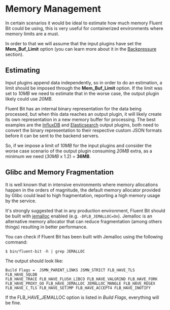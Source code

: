 # Memory Management

In certain scenarios it would be ideal to estimate how much memory Fluent Bit could be using, this is very useful for containerized environments where memory limits are a must.

In order to that we will assume that the input plugins have set the **Mem\_Buf\_Limit** option \(you can learn more about it in the [Backpressure](backpressure.md) section\).

## Estimating

Input plugins append data independently, so in order to do an estimation, a limit should be imposed through the **Mem\_Buf\_Limit** option. If the limit was set to _10MB_ we need to estimate that in the worse case, the output plugin likely could use _20MB_.

Fluent Bit has an internal binary representation for the data being processed, but when this data reaches an output plugin, it will likely create its own representation in a new memory buffer for processing. The best examples are the [InfluxDB](https://github.com/fluent/fluent-bit-docs/blob/master/pipeline/outputs/influxdb.md) and [Elasticsearch](https://github.com/fluent/fluent-bit-docs/blob/master/pipeline/outputs/elasticsearch.md) output plugins, both need to convert the binary representation to their respective custom JSON formats before it can be sent to the backend servers.

So, if we impose a limit of _10MB_ for the input plugins and consider the worse case scenario of the output plugin consuming _20MB_ extra, as a minimum we need \(_30MB_ x 1.2\) = **36MB**.

## Glibc and Memory Fragmentation

It is well known that in intensive environments where memory allocations happen in the orders of magnitude, the default memory allocator provided by Glibc could lead to high fragmentation, reporting a high memory usage by the service.

It's strongly suggested that in any production environment, Fluent Bit should be built with [jemalloc](http://jemalloc.net/) enabled \(e.g. `-DFLB_JEMALLOC=On`\). Jemalloc is an alternative memory allocator that can reduce fragmentation \(among others things\) resulting in better performance.

You can check if Fluent Bit has been built with Jemalloc using the following command:

```text
$ bin/fluent-bit -h | grep JEMALLOC
```

The output should look like:

```text
Build Flags =  JSMN_PARENT_LINKS JSMN_STRICT FLB_HAVE_TLS FLB_HAVE_SQLDB
FLB_HAVE_TRACE FLB_HAVE_FLUSH_LIBCO FLB_HAVE_VALGRIND FLB_HAVE_FORK
FLB_HAVE_PROXY_GO FLB_HAVE_JEMALLOC JEMALLOC_MANGLE FLB_HAVE_REGEX
FLB_HAVE_C_TLS FLB_HAVE_SETJMP FLB_HAVE_ACCEPT4 FLB_HAVE_INOTIFY
```

If the FLB\_HAVE\_JEMALLOC option is listed in _Build Flags_, everything will be fine.

